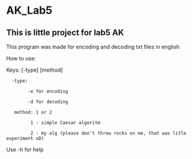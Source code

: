 # AK_Lab5

## This is little project for lab5 AK

This program was made for encoding and decoding txt files in english

How to use:

Keys: [-type] [method]

      -type:
      
            -e for encoding

            -d for decoding

       method: 1 or 2
       
             1 - simple Caesar algoritm
             
             2 - my alg (please don't throw rocks on me, that was litle experiment xD)
        
 Use -h for help
